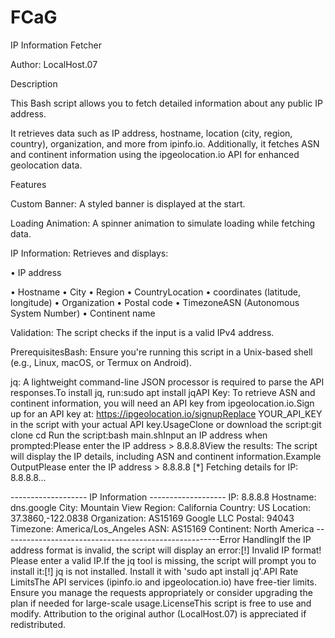 # FCaG

IP Information Fetcher

Author: LocalHost.07

Description

This Bash script allows you to fetch detailed information about any public IP address.

It retrieves data such as IP address, hostname, location (city, region, country), organization, and more from ipinfo.io. Additionally, it fetches ASN and continent information using the ipgeolocation.io API for enhanced geolocation data.

Features

Custom Banner: A styled banner is displayed at the start.

Loading Animation: A spinner animation to simulate loading while fetching data.

IP Information: Retrieves and displays:

• IP address

• Hostname
• City
• Region
• CountryLocation 
• coordinates (latitude, longitude)
• Organization
• Postal code
• TimezoneASN (Autonomous System Number)
• Continent name

Validation: The script checks if the input is a valid IPv4 address.

PrerequisitesBash: Ensure you're running this script in a Unix-based shell (e.g., Linux, macOS, or Termux on Android).

jq: A lightweight command-line JSON processor is required to parse the API responses.To install jq, run:sudo apt install jqAPI Key: To retrieve ASN and continent information, you will need an API key from ipgeolocation.io.Sign up for an API key at: https://ipgeolocation.io/signupReplace YOUR_API_KEY in the script with your actual API key.UsageClone or download the script:git clone <repository-link>
cd <repository-folder>Run the script:bash main.shInput an IP address when prompted:Please enter the IP address > 8.8.8.8View the results: The script will display the IP details, including ASN and continent information.Example OutputPlease enter the IP address > 8.8.8.8
[*] Fetching details for IP: 8.8.8.8...

------------------- IP Information -------------------
IP: 8.8.8.8
Hostname: dns.google
City: Mountain View
Region: California
Country: US
Location: 37.3860,-122.0838
Organization: AS15169 Google LLC
Postal: 94043
Timezone: America/Los_Angeles
ASN: AS15169
Continent: North America
------------------------------------------------------Error HandlingIf the IP address format is invalid, the script will display an error:[!] Invalid IP format! Please enter a valid IP.If the jq tool is missing, the script will prompt you to install it:[!] jq is not installed. Install it with 'sudo apt install jq'.API Rate LimitsThe API services (ipinfo.io and ipgeolocation.io) have free-tier limits. Ensure you manage the requests appropriately or consider upgrading the plan if needed for large-scale usage.LicenseThis script is free to use and modify. Attribution to the original author (LocalHost.07) is appreciated if redistributed.
